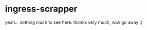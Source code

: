 ingress-scrapper
================

yeah... nothing much to see here. thanks very much, now go away :)